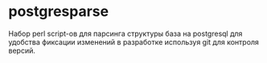 # postgresparse
Набор perl script-ов для парсинга структуры база на postgresql для удобства фиксации изменений в разработке используя git для контроля версий.
